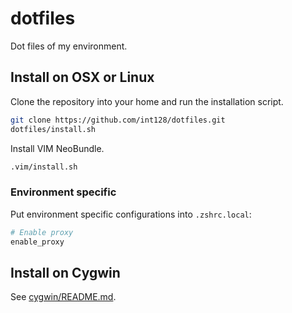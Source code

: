 dotfiles
========

Dot files of my environment.


Install on OSX or Linux
-----------------------

Clone the repository into your home and run the installation script.

```zsh
git clone https://github.com/int128/dotfiles.git
dotfiles/install.sh
```

Install VIM NeoBundle.

```zsh
.vim/install.sh
```


### Environment specific

Put environment specific configurations into `.zshrc.local`:

```zsh
# Enable proxy
enable_proxy
```


Install on Cygwin
-----------------

See [cygwin/README.md](cygwin/README.md).

